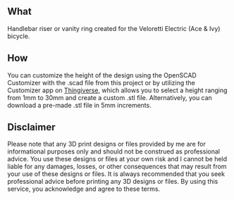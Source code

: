 ## What
Handlebar riser or vanity ring created for the Veloretti Electric (Ace & Ivy) bicycle.

## How
You can customize the height of the design using the OpenSCAD Customizer with the .scad file from this project or by utilizing the Customizer app on [Thingiverse](https://www.thingiverse.com/thing:5879317), which allows you to select a height ranging from 1mm to 30mm and create a custom .stl file. Alternatively, you can download a pre-made .stl file in 5mm increments.

## Disclaimer
Please note that any 3D print designs or files provided by me are for informational purposes only and should not be construed as professional advice. You use these designs or files at your own risk and I cannot be held liable for any damages, losses, or other consequences that may result from your use of these designs or files. It is always recommended that you seek professional advice before printing any 3D designs or files. By using this service, you acknowledge and agree to these terms.
